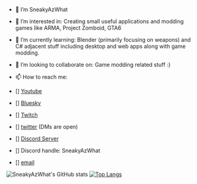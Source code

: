 - 👋 I’m SneakyAzWhat

- 👀 I’m interested in: Creating small useful applications and modding games like ARMA, Project Zomboid, GTA6

- 🌱 I’m currently learning: Blender (primarily focusing on weapons) and C# adjacent stuff including desktop and web apps along with game modding.

- 💞️ I’m looking to collaborate on: Game modding related stuff :)

- 📫 How to reach me: 
- [] [Youtube](https://www.youtube.com/sneakyazwhat)
- [] [Bluesky](https://bsky.app/profile/sneakyazwhat.bsky.social)
- [] [Twitch](https://www.twitch.tv/sneakyazwhat)
- [] [twitter](https://twitter.com/SneakyAzWhat) (DMs are open)
- [] [Discord Server](https://discord.gg/7zQVBV8Jtn)
- [] Discord handle: SneakyAzWhat
- [] [email](mailto:sneakyazwhat@gmail.com)


![SneakyAzWhat's GitHub stats](https://github-readme-stats.vercel.app/api?username=sneakyazwhat&count_private=true)
[![Top Langs](https://github-readme-stats.vercel.app/api/top-langs/?username=sneakyazwhat&layout=compact&count_private=true)](https://github.com/sneakyazwhat/github-readme-stats)
